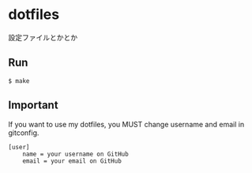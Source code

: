 dotfiles
========

設定ファイルとかとか

## Run

```
$ make
```

## Important
If you want to use my dotfiles, you MUST change username and email in gitconfig.

```
[user]
    name = your username on GitHub
    email = your email on GitHub
```
